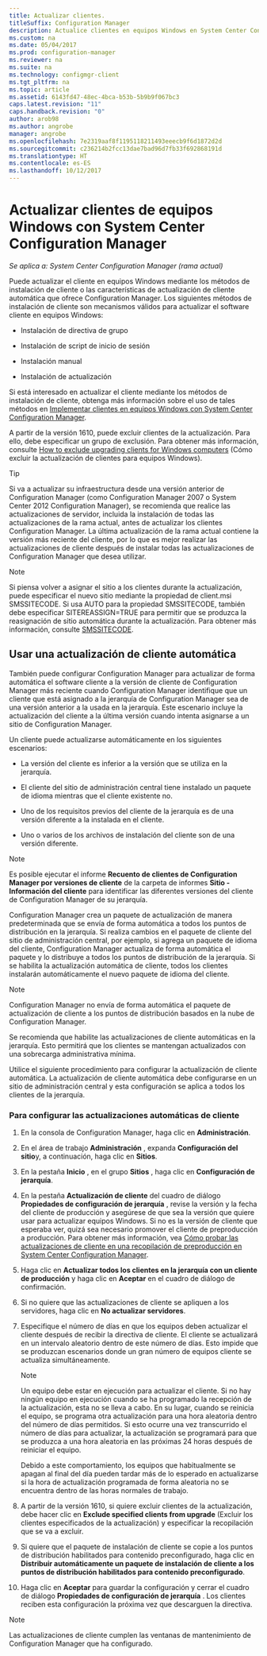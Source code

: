 ```yaml
---
title: Actualizar clientes.
titleSuffix: Configuration Manager
description: Actualice clientes en equipos Windows en System Center Configuration Manager.
ms.custom: na
ms.date: 05/04/2017
ms.prod: configuration-manager
ms.reviewer: na
ms.suite: na
ms.technology: configmgr-client
ms.tgt_pltfrm: na
ms.topic: article
ms.assetid: 6143fd47-48ec-4bca-b53b-5b9b9f067bc3
caps.latest.revision: "11"
caps.handback.revision: "0"
author: arob98
ms.author: angrobe
manager: angrobe
ms.openlocfilehash: 7e2319aaf8f1195118211493eeecb9f6d1872d2d
ms.sourcegitcommit: c236214b2fcc13dae7bad96d7fb33f692868191d
ms.translationtype: HT
ms.contentlocale: es-ES
ms.lasthandoff: 10/12/2017
---
```

# <a name="how-to-upgrade-clients-for-windows-computers-in-system-center-configuration-manager"></a>Actualizar clientes de equipos Windows con System Center Configuration Manager

*Se aplica a: System Center Configuration Manager (rama actual)*

Puede actualizar el cliente en equipos Windows mediante los métodos de instalación de cliente o las características de actualización de cliente automática que ofrece Configuration Manager. Los siguientes métodos de instalación de cliente son mecanismos válidos para actualizar el software cliente en equipos Windows:  

-   Instalación de directiva de grupo  

-   Instalación de script de inicio de sesión  

-   Instalación manual  

-   Instalación de actualización  

 Si está interesado en actualizar el cliente mediante los métodos de instalación de cliente, obtenga más información sobre el uso de tales métodos en [Implementar clientes en equipos Windows con System Center Configuration Manager](../../../../core/clients/deploy/deploy-clients-to-windows-computers.md).

 A partir de la versión 1610, puede excluir clientes de la actualización. Para ello, debe especificar un grupo de exclusión. Para obtener más información, consulte [How to exclude upgrading clients for Windows computers](exclude-clients-windows.md) (Cómo excluir la actualización de clientes para equipos Windows).  


> [!TIP]  
>  Si va a actualizar su infraestructura desde una versión anterior de Configuration Manager \(como Configuration Manager 2007 o System Center 2012 Configuration Manager\), se recomienda que realice las actualizaciones de servidor, incluida la instalación de todas las actualizaciones de la rama actual, antes de actualizar los clientes Configuration Manager.   La última actualización de la rama actual contiene la versión más reciente del cliente, por lo que es mejor realizar las actualizaciones de cliente después de instalar todas las actualizaciones de Configuration Manager que desea utilizar.

> [!NOTE]
> Si piensa volver a asignar el sitio a los clientes durante la actualización, puede especificar el nuevo sitio mediante la propiedad de client.msi SMSSITECODE. Si usa AUTO para la propiedad SMSSITECODE, también debe especificar SITEREASSIGN=TRUE para permitir que se produzca la reasignación de sitio automática durante la actualización. Para obtener más información, consulte [SMSSITECODE](../../deploy/about-client-installation-properties.md#smssitecode).

## <a name="use-automatic-client-upgrade"></a>Usar una actualización de cliente automática  
 También puede configurar Configuration Manager para actualizar de forma automática el software cliente a la versión de cliente de Configuration Manager más reciente cuando Configuration Manager identifique que un cliente que está asignado a la jerarquía de Configuration Manager sea de una versión anterior a la usada en la jerarquía. Este escenario incluye la actualización del cliente a la última versión cuando intenta asignarse a un sitio de Configuration Manager.  

 Un cliente puede actualizarse automáticamente en los siguientes escenarios:  

-   La versión del cliente es inferior a la versión que se utiliza en la jerarquía.  

-   El cliente del sitio de administración central tiene instalado un paquete de idioma mientras que el cliente existente no.  

-   Uno de los requisitos previos del cliente de la jerarquía es de una versión diferente a la instalada en el cliente.  

-   Uno o varios de los archivos de instalación del cliente son de una versión diferente.  

> [!NOTE]  
>  Es posible ejecutar el informe **Recuento de clientes de Configuration Manager por versiones de cliente** de la carpeta de informes **Sitio - Información del cliente** para identificar las diferentes versiones del cliente de Configuration Manager de su jerarquía.  

 Configuration Manager crea un paquete de actualización de manera predeterminada que se envía de forma automática a todos los puntos de distribución en la jerarquía. Si realiza cambios en el paquete de cliente del sitio de administración central, por ejemplo, si agrega un paquete de idioma del cliente, Configuration Manager actualiza de forma automática el paquete y lo distribuye a todos los puntos de distribución de la jerarquía. Si se habilita la actualización automática de cliente, todos los clientes instalarán automáticamente el nuevo paquete de idioma del cliente.  

> [!NOTE]  
>  Configuration Manager no envía de forma automática el paquete de actualización de cliente a los puntos de distribución basados en la nube de Configuration Manager.  

 Se recomienda que habilite las actualizaciones de cliente automáticas en la jerarquía. Esto permitirá que los clientes se mantengan actualizados con una sobrecarga administrativa mínima.  

 Utilice el siguiente procedimiento para configurar la actualización de cliente automática. La actualización de cliente automática debe configurarse en un sitio de administración central y esta configuración se aplica a todos los clientes de la jerarquía.  

### <a name="to-configure-automatic-client-upgrades"></a>Para configurar las actualizaciones automáticas de cliente  

1.  En la consola de Configuration Manager, haga clic en **Administración**.  

2.  En el área de trabajo **Administración** , expanda **Configuración del sitio**y, a continuación, haga clic en **Sitios**.  

3.  En la pestaña **Inicio** , en el grupo **Sitios** , haga clic en **Configuración de jerarquía**.  

4.  En la pestaña **Actualización de cliente** del cuadro de diálogo **Propiedades de configuración de jerarquía** , revise la versión y la fecha del cliente de producción y asegúrese de que sea la versión que quiere usar para actualizar equipos Windows.  Si no es la versión de cliente que esperaba ver, quizá sea necesario promover el cliente de preproducción a producción. Para obtener más información, vea [Cómo probar las actualizaciones de cliente en una recopilación de preproducción en System Center Configuration Manager](../../../../core/clients/manage/upgrade/test-client-upgrades.md).  

5.  Haga clic en **Actualizar todos los clientes en la jerarquía con un cliente de producción** y haga clic en **Aceptar** en el cuadro de diálogo de confirmación.  

6.  Si no quiere que las actualizaciones de cliente se apliquen a los servidores, haga clic en **No actualizar servidores**.  

7.  Especifique el número de días en que los equipos deben actualizar el cliente después de recibir la directiva de cliente. El cliente se actualizará en un intervalo aleatorio dentro de este número de días. Esto impide que se produzcan escenarios donde un gran número de equipos cliente se actualiza simultáneamente.

    > [!NOTE]
    > Un equipo debe estar en ejecución para actualizar el cliente. Si no hay ningún equipo en ejecución cuando se ha programado la recepción de la actualización, esta no se lleva a cabo. En su lugar, cuando se reinicia el equipo, se programa otra actualización para una hora aleatoria dentro del número de días permitidos. Si esto ocurre una vez transcurrido el número de días para actualizar, la actualización se programará para que se produzca a una hora aleatoria en las próximas 24 horas después de reiniciar el equipo.
    >     
    > Debido a este comportamiento, los equipos que habitualmente se apagan al final del día pueden tardar más de lo esperado en actualizarse si la hora de actualización programada de forma aleatoria no se encuentra dentro de las horas normales de trabajo.

7. A partir de la versión 1610, si quiere excluir clientes de la actualización, debe hacer clic en **Exclude specified clients from upgrade** (Excluir los clientes especificados de la actualización) y especificar la recopilación que se va a excluir.

8.  Si quiere que el paquete de instalación de cliente se copie a los puntos de distribución habilitados para contenido preconfigurado, haga clic en **Distribuir automáticamente un paquete de instalación de cliente a los puntos de distribución habilitados para contenido preconfigurado**.  

9. Haga clic en **Aceptar** para guardar la configuración y cerrar el cuadro de diálogo **Propiedades de configuración de jerarquía** . Los clientes reciben esta configuración la próxima vez que descarguen la directiva.

>[!NOTE]
>Las actualizaciones de cliente cumplen las ventanas de mantenimiento de Configuration Manager que ha configurado.
